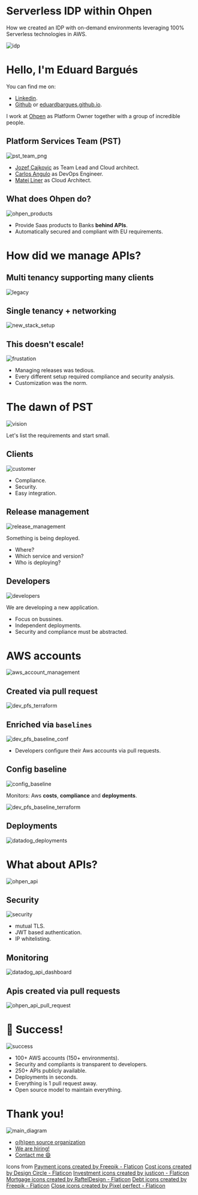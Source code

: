 # Serverless IDP within Ohpen

How we created an IDP with on-demand environments leveraging 100% Serverless technologies in AWS.

![idp](https://raw.githubusercontent.com/EduardBargues/bcn_sls_meet_up_ohpen_api/main/images/idp.png)

# Hello, I'm Eduard Bargués

You can find me on:

- [Linkedin](https://www.linkedin.com/in/eduardbargues/).
- [Github](https://github.com/eduardbargues/) or [eduardbargues.github.io](https://eduardbargues.github.io/).

I work at [Ohpen](https://ohpen.com) as Platform Owner together with a group of incredible people.

## Platform Services Team (PST)

![pst_team_png](https://raw.githubusercontent.com/EduardBargues/bcn_sls_meet_up_ohpen_api/main/images/jozef_carlos_matej.png)

- [Jozef Cajkovic](https://www.linkedin.com/in/jozef-%C4%8Dajkovi%C4%8D-3389b644/) as Team Lead and Cloud architect.
- [Carlos Angulo](https://www.linkedin.com/in/angulomascarell/) as DevOps Engineer.
- [Matej Liner](https://www.linkedin.com/in/matej-l%C3%ADner-8b283364/) as Cloud Architect.

## What does Ohpen do?

![ohpen_products](https://raw.githubusercontent.com/EduardBargues/bcn_sls_meet_up_ohpen_api/main/images/ohpen_products.png)

- Provide Saas products to Banks **behind APIs**.
- Automatically secured and compliant with EU requirements.

# How did we manage APIs?

## Multi tenancy supporting many clients

![legacy](https://raw.githubusercontent.com/EduardBargues/bcn_sls_meet_up_ohpen_api/main/images/legacy.png)

## Single tenancy + networking

![new_stack_setup](https://raw.githubusercontent.com/EduardBargues/bcn_sls_meet_up_ohpen_api/main/images/new_stack_setup.png)

## This doesn't escale!

![frustation](https://miro.medium.com/max/749/1*BpSFW3UX4JXaBUyasPcx7w.jpeg)

- Managing releases was tedious.
- Every different setup required compliance and security analysis.
- Customization was the norm.

# The dawn of PST

![vision](https://fundhemi.org/wp-content/uploads/2019/03/vision.jpg)

Let's list the requirements and start small.

## Clients

![customer](https://raw.githubusercontent.com/EduardBargues/bcn_sls_meet_up_ohpen_api/main/images/customer.png)

- Compliance.
- Security.
- Easy integration.

## Release management

![release_management](https://raw.githubusercontent.com/EduardBargues/bcn_sls_meet_up_ohpen_api/main/images/release_management.png)

Something is being deployed.

- Where?
- Which service and version?
- Who is deploying?

## Developers

![developers](https://raw.githubusercontent.com/EduardBargues/bcn_sls_meet_up_ohpen_api/main/images/developers.jpg)

We are developing a new application.

- Focus on bussines.
- Independent deployments.
- Security and compliance must be abstracted.

# AWS accounts

![aws_account_management](https://raw.githubusercontent.com/EduardBargues/bcn_sls_meet_up_ohpen_api/main/images/aws_account_management.png)

## Created via pull request

![dev_pfs_terraform](https://raw.githubusercontent.com/EduardBargues/bcn_sls_meet_up_ohpen_api/main/images/dev_pfs_terraform.png)

## Enriched via `baselines`

![dev_pfs_baseline_conf](https://raw.githubusercontent.com/EduardBargues/bcn_sls_meet_up_ohpen_api/main/images/dev_pfs_baseline_conf.png)

- Developers configure their Aws accounts via pull requests.

## Config baseline

![config_baseline](https://raw.githubusercontent.com/EduardBargues/bcn_sls_meet_up_ohpen_api/main/images/config_baseline.png)

Monitors: Aws **costs**, **compliance** and **deployments**.

![dev_pfs_baseline_terraform](https://raw.githubusercontent.com/EduardBargues/bcn_sls_meet_up_ohpen_api/main/images/dev_pfs_baseline_terraform.png)

## Deployments

![datadog_deployments](https://raw.githubusercontent.com/EduardBargues/bcn_sls_meet_up_ohpen_api/main/images/datadog_deployments.png)

<!-- ## AWS costs -->
<!-- ## Compliance

![datadog_compliance](https://raw.githubusercontent.com/EduardBargues/bcn_sls_meet_up_ohpen_api/main/images/datadog_compliance.png) -->

# What about APIs?

![ohpen_api](https://raw.githubusercontent.com/EduardBargues/bcn_sls_meet_up_ohpen_api/main/images/ohpen_api.png)

## Security

![security](https://raw.githubusercontent.com/EduardBargues/bcn_sls_meet_up_ohpen_api/main/images/security.jpeg)

- mutual TLS.
- JWT based authentication.
- IP whitelisting.

## Monitoring

![datadog_api_dashboard](https://raw.githubusercontent.com/EduardBargues/bcn_sls_meet_up_ohpen_api/main/images/datadog_api_dashboard.png)

## Apis created via pull requests

![ohpen_api_pull_request](https://raw.githubusercontent.com/EduardBargues/bcn_sls_meet_up_ohpen_api/main/images/ohpen_api_pull_request.png)

# 👏 Success!

![success](https://assets.entrepreneur.com/content/3x2/2000/20150327221922-success-winning-inspirational.jpeg)

- 100+ AWS accounts (150+ environments).
- Security and compliants is transparent to developers.
- 250+ APIs publicly available.
- Deployments in seconds.
- Everything is 1 pull request away.
- Open source model to maintain everything.

# Thank you!

![main_diagram](https://raw.githubusercontent.com/EduardBargues/bcn_sls_meet_up_ohpen_api/main/images/main_diagram.png)

- [o(h)pen source organization](https://github.com/ohpensource)
- [We are hiring!](https://ohpen.pinpointhq.com/)
- [Contact me 😄](https://www.linkedin.com/in/eduardbargues/)

Icons from
<a href="https://www.flaticon.com/free-icons/payment" title="payment icons">Payment icons created by Freepik - Flaticon</a>
<a href="https://www.flaticon.com/free-icons/cost" title="cost icons">Cost icons created by Design Circle - Flaticon</a>
<a href="https://www.flaticon.com/free-icons/investment" title="investment icons">Investment icons created by justicon - Flaticon</a>
<a href="https://www.flaticon.com/free-icons/mortgage" title="mortgage icons">Mortgage icons created by RaftelDesign - Flaticon</a>
<a href="https://www.flaticon.com/free-icons/debt" title="debt icons">Debt icons created by Freepik - Flaticon</a>
<a href="https://www.flaticon.com/free-icons/close" title="close icons">Close icons created by Pixel perfect - Flaticon</a>
